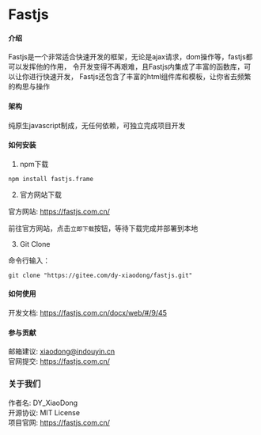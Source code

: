 # Fastjs

#### 介绍

Fastjs是一个非常适合快速开发的框架，无论是ajax请求，dom操作等，fastjs都可以发挥他的作用，
令开发变得不再艰难，且Fastjs内集成了丰富的函数库，可以让你进行快速开发，
Fastjs还包含了丰富的html组件库和模板，让你省去频繁的构思与操作

#### 架构

纯原生javascript制成，无任何依赖，可独立完成项目开发

#### 如何安装

1. npm下载

```text
npm install fastjs.frame
```

2. 官方网站下载

官方网站: https://fastjs.com.cn/

前往官方网站，点击`立即下载`按钮，等待下载完成并部署到本地

3. Git Clone

命令行输入：
```
git clone "https://gitee.com/dy-xiaodong/fastjs.git"
```

#### 如何使用

开发文档: https://fastjs.com.cn/docx/web/#/9/45

#### 参与贡献

邮箱建议: xiaodong@indouyin.cn <br />
官网提交: https://fastjs.com.cn/

### 关于我们
作者名: DY_XiaoDong <br />
开源协议: MIT License <br />
项目官网: https://fastjs.com.cn/